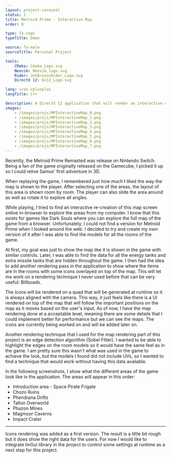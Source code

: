 ```yaml
---
layout: project-carousel
status: 2
title: Metroid Prime - Interactive Map
order: 0

type: fa-cogs
typeTitle: Demo

source: fa-male
sourceTitle: Personal Project

tools:
    CMake: Cmake_Logo.svg
    Neovim: Neovim_logo.svg
    Rider: JetBrainsRider_Logo.svg
    DirectX 12: Dx12_Logo.svg

lang: icon-cplusplus
langTitle: C++

description: A DirectX 12 application that will render an interactive map for Metroid Prime. The user can select an area of the game to show on screen and then move around the rooms.
images:
    - /images/projs/MPInteractiveMap_0.png
    - /images/projs/MPInteractiveMap_1.png
    - /images/projs/MPInteractiveMap_2.png
    - /images/projs/MPInteractiveMap_3.png
    - /images/projs/MPInteractiveMap_4.png
    - /images/projs/MPInteractiveMap_5.png
    - /images/projs/MPInteractiveMap_6.png
    - /images/projs/MPInteractiveMap_7.png
---
```


Recently, the Metroid Prime Remasted was release on Nintendo Switch. Being a fan of the game originally released on the Gamecube, I picked it up so I could relive Samus' first adventure in 3D.

When replaying the game, I remembered just how much I liked the way the map is shown to the player. After selecting one of the areas, the layout of this area is shown room by room. The player can also slide the area around as well as rotate it to explore all angles.

While playing, I tried to find an interactive re-creation of this map screen online in-browser to explore the areas from my computer. I know that this exists for games like Dark Souls where you can explore the full map of the game from a browser. Unfortunately, I could not find a version for Metroid Prime when I looked around the web. I decided to try and create my own version of it after I was able to find the models for all the rooms of the game.

At first, my goal was just to show the map like it is shown in the game with similar controls. Later, I was able to find the data for all the energy tanks and extra missile tanks that are hidden throughout the game. I then had the idea to add another rendering pass in the application to show where the items are in the rooms with some icons overlayed on top of the map. This will let me work on a rendering technique I never used before that can be very useful: Billboads.

The icons will be rendered on a quad that will be generated at runtime so it is always aligned with the camera. This way, it just feels like there is a UI rendered on top of the map that will follow the important positions on the map as it moves based on the user's input. As of now, I have the map rendering done at a acceptable level, meaning there are some details that I could implement better for performance but we can see the maps. The icons are currently being worked on and will be added later on.

Another rendering technique that I used for the map rendering part of this project is an edge detection algorithm (Sobel Filter). I wanted to be able to highlight the edges on the room models so it would have the same feel as in the game. I am pretty sure this wasn't what was used in the game to achieve the look, but the models I found did not include UVs, so I wanted to find a technique that would work without having this data available.

In the following screenshots, I show what the different areas of the game look like in the application. The areas will appear in this order:

* Introduction area - Space Pirate Frigate
* Chozo Ruins
* Phendrana Drifts
* Tallon Overworld
* Phazon Mines
* Magmoor Caverns
* Impact Crater

-------------------------------------------------

Icons rendering was added as a first version. The result is a little bit rough but it does show the right data for the users. For now I would like to integrate ImGui library in the project to control some settings at runtime as a next step for this project.
